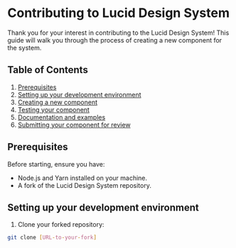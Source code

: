 # Contributing to Lucid Design System

Thank you for your interest in contributing to the Lucid Design System! This guide will walk you through the process of creating a new component for the system.

## Table of Contents

1. [Prerequisites](#prerequisites)
2. [Setting up your development environment](#setting-up-your-development-environment)
3. [Creating a new component](#creating-a-new-component)
4. [Testing your component](#testing-your-component)
5. [Documentation and examples](#documentation-and-examples)
6. [Submitting your component for review](#submitting-your-component-for-review)

## Prerequisites

Before starting, ensure you have:

- Node.js and Yarn installed on your machine.
- A fork of the Lucid Design System repository.

## Setting up your development environment

1. Clone your forked repository:

```bash
git clone [URL-to-your-fork]
```
